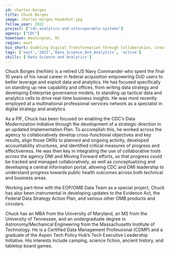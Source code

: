 ```yaml
---
id: charles-borges
title: Chuck Borges
image: charles-borges-headshot.jpg
fellow_year: 2022
project: ["cdc-analytics-and-interoperable-systems"]
agency: ["CDC"]
hometown: Washington, DC
region: east
bio_short: Enabling Digital Transformation through Collaboration, Creativity, and Communication.
tags: ['east','2022','Data_Science_And_Analytics', 'active']
skills: ['Data Science and Analytics']
---
```


Chuck Borges (he/him) is a retired US Navy Commander who spent the final 10 years of his naval career in federal acquisition empowering DoD users to better leverage and exploit data and analytics. He has focused specifically on standing up new capability and offices, from writing data strategy and developing Enterprise governance models, to standing up tactical data and analytics cells to drive real-time business insights. He was most recently employed at a multinational professional services network as a specialist in digital strategy and analytics

As a PIF, Chuck has been focused on enabling the CDC’s Data Modernization Initiative through the development of a strategic direction in an updated Implementation Plan. To accomplish this, he worked across the agency to collaboratively develop cross-functional objectives and key results, align those OKRs to planned and ongoing activity, developed accountability structures, and identified critical measures of progress and effectiveness. He was then key in integrating the use of collaborative tools across the agency DMI and Moving Forward efforts, so that progress could be tracked and managed collaboratively, as well as conceptualizing and developing a central information portal, allowing CDC and DMI leadership to understand progress towards public health outcomes across both technical and business areas.

Working part-time with the EOP/OMB Data Team as a special project, Chuck has also been instrumental in developing updates to the Evidence Act, the Federal Data Strategy Action Plan, and various other OMB products and circulars.

Chuck has an MBA from the University of Maryland, an MS from the University of Tennessee, and an undergraduate degree in Astronomy/Mechanical Engineering from the Massachusetts Institute of Technology. He is a Certified Data Management Professional (CDMP) and a graduate of the Aspen Tech Policy Hub’s Tech Executive Leadership Initiative. His interests include camping, science fiction, ancient history, and tabletop board games.